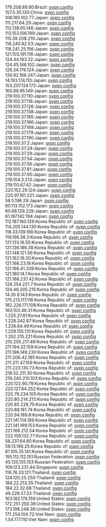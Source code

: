 179.208.89.90:Brazil: [ovpn config](vpn/179_208_89_90.ovpn)  
157.0.35.130:China: [ovpn config](vpn/157_0_35_130.ovpn)  
106.180.102.77:Japan: [ovpn config](vpn/106_180_102_77.ovpn)  
111.217.64.29:Japan: [ovpn config](vpn/111_217_64_29.ovpn)  
112.138.65.146:Japan: [ovpn config](vpn/112_138_65_146.ovpn)  
113.153.106.199:Japan: [ovpn config](vpn/113_153_106_199.ovpn)  
115.39.208.219:Japan: [ovpn config](vpn/115_39_208_219.ovpn)  
118.240.82.53:Japan: [ovpn config](vpn/118_240_82_53.ovpn)  
118.241.25.156:Japan: [ovpn config](vpn/118_241_25_156.ovpn)  
121.103.191.116:Japan: [ovpn config](vpn/121_103_191_116.ovpn)  
124.44.193.32:Japan: [ovpn config](vpn/124_44_193_32.ovpn)  
124.45.146.102:Japan: [ovpn config](vpn/124_45_146_102.ovpn)  
126.34.176.124:Japan: [ovpn config](vpn/126_34_176_124.ovpn)  
126.92.168.247:Japan: [ovpn config](vpn/126_92_168_247.ovpn)  
14.193.174.110:Japan: [ovpn config](vpn/14_193_174_110.ovpn)  
153.207.124.173:Japan: [ovpn config](vpn/153_207_124_173.ovpn)  
160.86.95.149:Japan: [ovpn config](vpn/160_86_95_149.ovpn)  
219.100.37.110:Japan: [ovpn config](vpn/219_100_37_110.ovpn)  
219.100.37.118:Japan: [ovpn config](vpn/219_100_37_118.ovpn)  
219.100.37.126:Japan: [ovpn config](vpn/219_100_37_126.ovpn)  
219.100.37.158:Japan: [ovpn config](vpn/219_100_37_158.ovpn)  
219.100.37.165:Japan: [ovpn config](vpn/219_100_37_165.ovpn)  
219.100.37.166:Japan: [ovpn config](vpn/219_100_37_166.ovpn)  
219.100.37.169:Japan: [ovpn config](vpn/219_100_37_169.ovpn)  
219.100.37.179:Japan: [ovpn config](vpn/219_100_37_179.ovpn)  
219.100.37.190:Japan: [ovpn config](vpn/219_100_37_190.ovpn)  
219.100.37.2:Japan: [ovpn config](vpn/219_100_37_2.ovpn)  
219.100.37.24:Japan: [ovpn config](vpn/219_100_37_24.ovpn)  
219.100.37.29:Japan: [ovpn config](vpn/219_100_37_29.ovpn)  
219.100.37.54:Japan: [ovpn config](vpn/219_100_37_54.ovpn)  
219.100.37.56:Japan: [ovpn config](vpn/219_100_37_56.ovpn)  
219.100.37.81:Japan: [ovpn config](vpn/219_100_37_81.ovpn)  
219.100.37.90:Japan: [ovpn config](vpn/219_100_37_90.ovpn)  
219.104.3.213:Japan: [ovpn config](vpn/219_104_3_213.ovpn)  
219.110.67.42:Japan: [ovpn config](vpn/219_110_67_42.ovpn)  
220.152.29.124:Japan: [ovpn config](vpn/220_152_29_124.ovpn)  
220.97.161.221:Japan: [ovpn config](vpn/220_97_161_221.ovpn)  
58.5.198.29:Japan: [ovpn config](vpn/58_5_198_29.ovpn)  
60.113.152.173:Japan: [ovpn config](vpn/60_113_152_173.ovpn)  
60.68.129.229:Japan: [ovpn config](vpn/60_68_129_229.ovpn)  
61.197.142.194:Japan: [ovpn config](vpn/61_197_142_194.ovpn)  
112.187.160.126:Korea Republic of: [ovpn config](vpn/112_187_160_126.ovpn)  
114.205.144.130:Korea Republic of: [ovpn config](vpn/114_205_144_130.ovpn)  
118.33.139.166:Korea Republic of: [ovpn config](vpn/118_33_139_166.ovpn)  
119.196.38.3:Korea Republic of: [ovpn config](vpn/119_196_38_3.ovpn)  
121.133.16.55:Korea Republic of: [ovpn config](vpn/121_133_16_55.ovpn)  
121.136.186.38:Korea Republic of: [ovpn config](vpn/121_136_186_38.ovpn)  
121.148.121.56:Korea Republic of: [ovpn config](vpn/121_148_121_56.ovpn)  
121.162.16.30:Korea Republic of: [ovpn config](vpn/121_162_16_30.ovpn)  
121.166.23.18:Korea Republic of: [ovpn config](vpn/121_166_23_18.ovpn)  
121.166.41.209:Korea Republic of: [ovpn config](vpn/121_166_41_209.ovpn)  
121.180.14.1:Korea Republic of: [ovpn config](vpn/121_180_14_1.ovpn)  
121.188.237.42:Korea Republic of: [ovpn config](vpn/121_188_237_42.ovpn)  
124.254.221.7:Korea Republic of: [ovpn config](vpn/124_254_221_7.ovpn)  
124.46.205.215:Korea Republic of: [ovpn config](vpn/124_46_205_215.ovpn)  
14.35.8.143:Korea Republic of: [ovpn config](vpn/14_35_8_143.ovpn)  
175.213.117.116:Korea Republic of: [ovpn config](vpn/175_213_117_116.ovpn)  
182.226.171.108:Korea Republic of: [ovpn config](vpn/182_226_171_108.ovpn)  
183.103.46.31:Korea Republic of: [ovpn config](vpn/183_103_46_31.ovpn)  
1.225.27.61:Korea Republic of: [ovpn config](vpn/1_225_27_61.ovpn)  
1.228.242.67:Korea Republic of: [ovpn config](vpn/1_228_242_67.ovpn)  
1.228.64.49:Korea Republic of: [ovpn config](vpn/1_228_64_49.ovpn)  
1.229.155.131:Korea Republic of: [ovpn config](vpn/1_229_155_131.ovpn)  
1.252.215.221:Korea Republic of: [ovpn config](vpn/1_252_215_221.ovpn)  
210.205.217.49:Korea Republic of: [ovpn config](vpn/210_205_217_49.ovpn)  
211.194.32.159:Korea Republic of: [ovpn config](vpn/211_194_32_159.ovpn)  
211.196.149.230:Korea Republic of: [ovpn config](vpn/211_196_149_230.ovpn)  
211.206.42.185:Korea Republic of: [ovpn config](vpn/211_206_42_185.ovpn)  
211.211.47.159:Korea Republic of: [ovpn config](vpn/211_211_47_159.ovpn)  
211.223.130.73:Korea Republic of: [ovpn config](vpn/211_223_130_73.ovpn)  
218.52.211.30:Korea Republic of: [ovpn config](vpn/218_52_211_30.ovpn)  
219.240.210.103:Korea Republic of: [ovpn config](vpn/219_240_210_103.ovpn)  
220.122.90.79:Korea Republic of: [ovpn config](vpn/220_122_90_79.ovpn)  
220.127.84.252:Korea Republic of: [ovpn config](vpn/220_127_84_252.ovpn)  
220.79.234.105:Korea Republic of: [ovpn config](vpn/220_79_234_105.ovpn)  
220.80.214.213:Korea Republic of: [ovpn config](vpn/220_80_214_213.ovpn)  
220.85.228.75:Korea Republic of: [ovpn config](vpn/220_85_228_75.ovpn)  
220.88.181.74:Korea Republic of: [ovpn config](vpn/220_88_181_74.ovpn)  
220.94.189.8:Korea Republic of: [ovpn config](vpn/220_94_189_8.ovpn)  
221.141.114.189:Korea Republic of: [ovpn config](vpn/221_141_114_189.ovpn)  
221.141.169.153:Korea Republic of: [ovpn config](vpn/221_141_169_153.ovpn)  
221.166.212.54:Korea Republic of: [ovpn config](vpn/221_166_212_54.ovpn)  
222.109.132.77:Korea Republic of: [ovpn config](vpn/222_109_132_77.ovpn)  
58.237.64.60:Korea Republic of: [ovpn config](vpn/58_237_64_60.ovpn)  
59.13.196.25:Korea Republic of: [ovpn config](vpn/59_13_196_25.ovpn)  
61.105.35.141:Korea Republic of: [ovpn config](vpn/61_105_35_141.ovpn)  
195.112.112.151:Russian Federation: [ovpn config](vpn/195_112_112_151.ovpn)  
45.135.135.153:Russian Federation: [ovpn config](vpn/45_135_135_153.ovpn)  
109.123.231.44:Singapore: [ovpn config](vpn/109_123_231_44.ovpn)  
119.76.33.121:Thailand: [ovpn config](vpn/119_76_33_121.ovpn)  
124.120.25.250:Thailand: [ovpn config](vpn/124_120_25_250.ovpn)  
184.22.213.35:Thailand: [ovpn config](vpn/184_22_213_35.ovpn)  
184.22.32.68:Thailand: [ovpn config](vpn/184_22_32_68.ovpn)  
49.228.57.33:Thailand: [ovpn config](vpn/49_228_57_33.ovpn)  
163.182.174.159:United States: [ovpn config](vpn/163_182_174_159.ovpn)  
172.251.250.39:United States: [ovpn config](vpn/172_251_250_39.ovpn)  
173.198.248.39:United States: [ovpn config](vpn/173_198_248_39.ovpn)  
171.254.104.72:Viet Nam: [ovpn config](vpn/171_254_104_72.ovpn)  
1.54.177.110:Viet Nam: [ovpn config](vpn/1_54_177_110.ovpn)  
